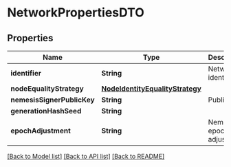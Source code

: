 # NetworkPropertiesDTO

## Properties
Name | Type | Description | Notes
------------ | ------------- | ------------- | -------------
**identifier** | **String** | Network identifier. | [optional] 
**nodeEqualityStrategy** | [**NodeIdentityEqualityStrategy**](NodeIdentityEqualityStrategy.md) |  | [optional] 
**nemesisSignerPublicKey** | **String** | Public key. | [optional] 
**generationHashSeed** | **String** |  | [optional] 
**epochAdjustment** | **String** | Nemesis epoch time adjustment. | [optional] 

[[Back to Model list]](../README.md#documentation-for-models) [[Back to API list]](../README.md#documentation-for-api-endpoints) [[Back to README]](../README.md)


